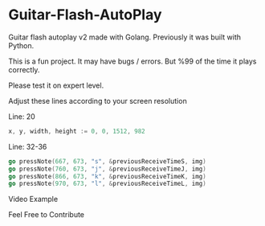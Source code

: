 # Guitar-Flash-AutoPlay

Guitar flash autoplay v2 made with Golang. Previously it was built with Python.

This is a fun project. It may have bugs / errors. But %99 of the time it plays correctly.

Please test it on expert level.

Adjust these lines according to your screen resolution

Line: 20

```go
x, y, width, height := 0, 0, 1512, 982
```

Line: 32-36

```go
go pressNote(667, 673, "s", &previousReceiveTimeS, img)
go pressNote(760, 673, "j", &previousReceiveTimeJ, img)
go pressNote(866, 673, "k", &previousReceiveTimeK, img)
go pressNote(970, 673, "l", &previousReceiveTimeL, img)
```

Video Example


Feel Free to Contribute
